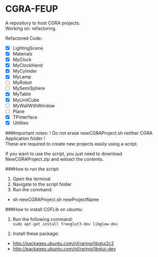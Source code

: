 CGRA-FEUP
=========

A repository to host CGRA projects.  
Working on: refactoring.

Refactored Code:
- [x] LightingScene
- [x] Materials
- [x] MyClock
- [x] MyClockHand
- [x] MyCylinder
- [x] MyLamp
- [ ] MyRobot
- [ ] MySemiSphere
- [x] MyTable
- [x] MyUnitCube
- [ ] MyWallWithWindow
- [ ] Plane
- [x] TPinterface
- [x] Utilities

###Important notes:
! Do not erase newCGRAProject.sh neither CGRA Application folder !  
These are required to create new projects easily using a script.

If you want to use the script, you just need to download NewCGRAProject.zip and extract the contents.

###How to run the script:
1. Open the terminal
2. Navigate to the script folder
3. Run the command:
  - sh newCGRAProject.sh newProjectName

###How to install CGFLib on ubuntu:
1. Run the following command:  
````sudo apt-get install freeglut3-dev libglew-dev````

2. Install these package:
  - http://packages.ubuntu.com/nl/raring/libglui2c2
  - http://packages.ubuntu.com/nl/raring/libglui-dev
